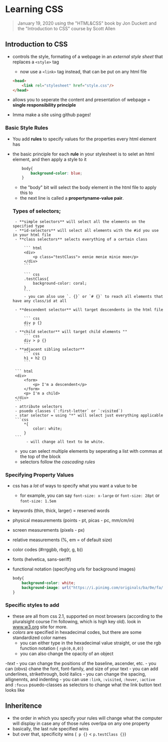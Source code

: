 # Learning CSS
>January 19, 2020
> using the "HTML&CSS" book by Jon Duckett and the "Introduction to CSS" course by Scott Allen

## Introduction to CSS

 - controls the style, formating of a webpage in an *external style sheet* that replaces a `<style>` tag
    - now use a ```<link>``` tag instead, that can be put on any html file
    ``` html
    <head>
        <link rel="stylesheet" href="style.css"/>
    </head>
    ```
 - allows you to seperate the content and presentation of webpage = **single responsibility principle**

 - Imma make a site using github pages!

### Basic Style Rules
 - You add **rules** to specify values for the properties every html element has 
 - the basic principle for each **rule** in your stylesheet is to selet an html element, and then apply a style to it
    ``` css
        body{
            background-color: blue;
        }
    ```

    - the "body" bit will select the body element in the html file to apply this to
    - the next line is called a **propertyname-value pair**. 

    ### Types of selectors;

        - **simple selectors** will select all the elements on the specified type
        - **id-selectors** will select all elements with the #id you use in your html file
        - **class selectors** selects everything of a certain class

            ``` html
            <div>
                <p class="testClass"> eenie menie minie moe</p>
            </div>
            ```

            ``` css
            .testClass{
                background-color: coral;
            }
            ```
            - you can also use `. {}` or `# {}` to reach all elements that have any class/id at all

        - **descendent selector** will target descendents in the html file
        
            ``` css
            div p {}
            ```
        - **child selector** will target child elements ""
            ``` css
            div > p {}
            ```
        - **adjacent sibling selector** 
            ``` css
            h1 + h2 {}
            ```

        ``` html
        <div>
            <form>
                <p> I'm a descendent</p>
            </form>
            <p> I'm a child>
        </div>
        ```
        - attribute selectors
        - psuedo classes (`:first-letter` or `:visited`)
        - star selector = using "*" will select just everything applicable
        ```css 
            *{
                color: white;
            }
        ``` 
             - will change all text to be white.
    - you can select multiple elements by seperating a list with commas at the top of the block
    - selectors follow the *cascading rules*


### Specifying Property Values
- css has a *lot* of ways to specify what you want a value to be
    - for example, you can say `font-size: x-large` or `font-size: 28pt` or `font-size: 1.5em`

 - keywords (thin, thick, larger) = reserved words
 - physical measurements (points - pt, picas - pc, mm/cm/in)
 - screen measurements (pixels - px)
 - relative measurements (%, em = of default size)
 - color codes (#rrggbb, rbg(r, g, b))
 - fonts (helvetica, sans-seriff)
 - functional notation (specifying urls for background images)
    ``` css
    body{
        background-color: white;
        background-image: url("https://i.pinimg.com/originals/ba/0e/fa/ba0efaf6042fa4b279a36f343dac19fc.jpg");
    }
    ```

### Specific styles to add
- these are all from css 2.1, supported on most browsers (according to the pluralsight course I'm following, which is high key old). look in www.w3.org site for more.
- *colors* are specified in hexadecimal codes, but there are some standardized color names
    - you can either type in the hexadecimal value straight, or use the rgb function notation ( `rgb(0,0,0)`)
    - you can also change the opacity of an object

-*text*
    - you can change the positions of the baseline, ascender, etc.
    - you can (obvs) chane the font, font-family, and size of your text
    - you can add underlines, strikethrough, bold italics
    - you can change the spacing, allignennts, and indenting 
    - you can use `:link`, `:visited`, `:hover`, `:active` and `:focus` psuedo-classes as selectors to change what the link button text looks like    


## Inheritence
- the order in which you specify your rules will change what the computer will display in case any of those rules overlpa on any one property
- basically, the last rule specified wins
- but over that, specificity wins (` p {}` < `p.testClass {}`)





